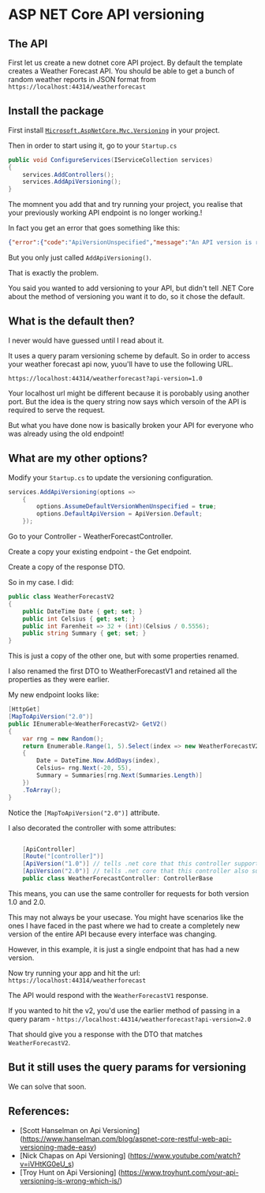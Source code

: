 # ASP NET Core API versioning


## The API

First let us create a new dotnet core API project. By default the template creates a Weather Forecast API. 
You should be able to get a bunch of random weather reports in JSON format from `https://localhost:44314/weatherforecast`


## Install the package

First install [`Microsoft.AspNetCore.Mvc.Versioning`](https://www.nuget.org/packages/Microsoft.AspNetCore.Mvc.Versioning/5.0.0?_src=template) in your project. 

Then in order to start using it, go to your `Startup.cs`

```csharp
public void ConfigureServices(IServiceCollection services)
{
    services.AddControllers();
    services.AddApiVersioning();
}
```

The momnent you add that and try running your project, you realise that your previously working API endpoint is no longer working.!

In fact you get an error that goes something like this:

```json
{"error":{"code":"ApiVersionUnspecified","message":"An API version is required, but was not specified.","innerError":null}}
```

But you only just called `AddApiVersioning()`. 


That is exactly the problem. 

You said you wanted to add versioning to your API, but didn't tell .NET Core about the method of versioning you want it to do, so it chose the default. 

## What is the default then?

I never would have guessed until I read about it. 

It uses a query param versioning scheme by default. So in order to access your weather forecast api now, yuou'll have to use the following URL. 

`https://localhost:44314/weatherforecast?api-version=1.0`

Your localhost url might be different because it is porobably using another port. But the idea is the query string now says which versoin of the API is required to serve the request. 

But what you have done now is basically broken your API for everyone who was already using the old endpoint!


## What are my other options?

Modify your `Startup.cs` to update the versioning configuration.

```csharp
services.AddApiVersioning(options =>
    {
        options.AssumeDefaultVersionWhenUnspecified = true; 
        options.DefaultApiVersion = ApiVersion.Default;
    });
```

Go to your Controller - WeatherForecastController. 

Create a copy your existing endpoint - the Get endpoint. 

Create a copy of the response DTO. 

So in my case. I did:

```csharp
public class WeatherForecastV2
{
    public DateTime Date { get; set; }
    public int Celsius { get; set; }
    public int Farenheit => 32 + (int)(Celsius / 0.5556);
    public string Summary { get; set; }
}
```

This is just a copy of the other one, but with some properties renamed. 

I also renamed the first DTO to WeatherForecastV1 and retained all the properties as they were earlier. 

My new endpoint looks like:

```csharp
[HttpGet]
[MapToApiVersion("2.0")]
public IEnumerable<WeatherForecastV2> GetV2()
{
    var rng = new Random();
    return Enumerable.Range(1, 5).Select(index => new WeatherForecastV2
    {
        Date = DateTime.Now.AddDays(index),
        Celsius= rng.Next(-20, 55),
        Summary = Summaries[rng.Next(Summaries.Length)]
    })
    .ToArray();
}
```

Notice the `[MapToApiVersion("2.0")]` attribute. 

I also decorated the controller with some attributes:

```csharp

    [ApiController]
    [Route("[controller]")]
    [ApiVersion("1.0")] // tells .net core that this controller support api version 1.0
    [ApiVersion("2.0")] // tells .net core that this controller also supports api version 2.0
    public class WeatherForecastController: ControllerBase
```

This means, you can use the same controller for requests for both version 1.0 and 2.0. 

This may not always be your usecase. You might have scenarios like the ones I have faced in the past where we had to create a completely new version of the entire API because every interface was changing. 

However, in this example, it is just a single endpoint that has had a new version. 

Now try running your app and hit the url: `https://localhost:44314/weatherforecast`

The API would respond with the `WeatherForecastV1` response. 

If you wanted to hit the v2, you'd use the earlier method of passing in a query param - `https://localhost:44314/weatherforecast?api-version=2.0`

That should give you a response with the DTO that matches `WeatherForecastV2`.

## But it still uses the query params for versioning

We can solve that soon. 

## References:

* [Scott Hanselman on Api Versioning] (https://www.hanselman.com/blog/aspnet-core-restful-web-api-versioning-made-easy)
* [Nick Chapas on Api Versioning] (https://www.youtube.com/watch?v=iVHtKG0eU_s)
* [Troy Hunt on Api Versioning] (https://www.troyhunt.com/your-api-versioning-is-wrong-which-is/)